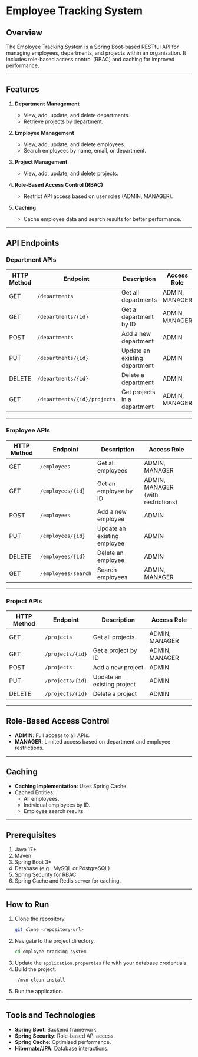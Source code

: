 # Employee Tracking System

## Overview
The Employee Tracking System is a Spring Boot-based RESTful API for managing employees, departments, and projects within an organization. It includes role-based access control (RBAC) and caching for improved performance.

---

## Features
1. **Department Management**
    - View, add, update, and delete departments.
    - Retrieve projects by department.

2. **Employee Management**
    - View, add, update, and delete employees.
    - Search employees by name, email, or department.

3. **Project Management**
    - View, add, update, and delete projects.

4. **Role-Based Access Control (RBAC)**
    - Restrict API access based on user roles (ADMIN, MANAGER).

5. **Caching**
    - Cache employee data and search results for better performance.

---

## API Endpoints

### **Department APIs**
| HTTP Method | Endpoint                | Description                              | Access Role         |
|-------------|-------------------------|------------------------------------------|---------------------|
| GET         | `/departments`          | Get all departments                      | ADMIN, MANAGER      |
| GET         | `/departments/{id}`     | Get a department by ID                   | ADMIN, MANAGER      |
| POST        | `/departments`          | Add a new department                     | ADMIN               |
| PUT         | `/departments/{id}`     | Update an existing department            | ADMIN               |
| DELETE      | `/departments/{id}`     | Delete a department                      | ADMIN               |
| GET         | `/departments/{id}/projects` | Get projects in a department            | ADMIN, MANAGER      |

---

### **Employee APIs**
| HTTP Method | Endpoint                | Description                              | Access Role                                   |
|-------------|-------------------------|------------------------------------------|---------------------------------------------|
| GET         | `/employees`            | Get all employees                        | ADMIN, MANAGER                              |
| GET         | `/employees/{id}`       | Get an employee by ID                    | ADMIN, MANAGER (with restrictions)          |
| POST        | `/employees`            | Add a new employee                       | ADMIN                                       |
| PUT         | `/employees/{id}`       | Update an existing employee              | ADMIN                                       |
| DELETE      | `/employees/{id}`       | Delete an employee                       | ADMIN                                       |
| GET         | `/employees/search`     | Search employees                         | ADMIN, MANAGER                              |

---

### **Project APIs**
| HTTP Method | Endpoint                | Description                              | Access Role         |
|-------------|-------------------------|------------------------------------------|---------------------|
| GET         | `/projects`             | Get all projects                         | ADMIN, MANAGER      |
| GET         | `/projects/{id}`        | Get a project by ID                      | ADMIN, MANAGER      |
| POST        | `/projects`             | Add a new project                        | ADMIN               |
| PUT         | `/projects/{id}`        | Update an existing project               | ADMIN               |
| DELETE      | `/projects/{id}`        | Delete a project                         | ADMIN               |

---

## Role-Based Access Control
- **ADMIN**: Full access to all APIs.
- **MANAGER**: Limited access based on department and employee restrictions.

---

## Caching
- **Caching Implementation**: Uses Spring Cache.
- Cached Entities:
    - All employees.
    - Individual employees by ID.
    - Employee search results.

---

## Prerequisites
1. Java 17+
2. Maven
3. Spring Boot 3+
4. Database (e.g., MySQL or PostgreSQL)
5. Spring Security for RBAC
6. Spring Cache and Redis server for caching.

---

## How to Run
1. Clone the repository.
   ```bash
   git clone <repository-url>
   ```
2. Navigate to the project directory.
   ```bash
   cd employee-tracking-system
   ```
3. Update the `application.properties` file with your database credentials.
4. Build the project.
   ```bash
   ./mvn clean install
   ```
5. Run the application.

---

## Tools and Technologies
- **Spring Boot**: Backend framework.
- **Spring Security**: Role-based API access.
- **Spring Cache**: Optimized performance.
- **Hibernate/JPA**: Database interactions.
